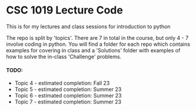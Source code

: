 # CSC 1019 Lecture Code

This is for my lectures and class sessions for introduction to python


The repo is split by 'topics'. There are 7 in total in the course, but only 4 - 7 involve coding in python. You will find a folder for each repo which contains examples for covering in class and a 'Solutions' folder with examples of how to solve the in-class 'Challenge' problems.

#### TODO:

- Topic 4 - estimated completion: Fall 23
- Topic 5 - estimated completion: Summer 23
- Topic 6 - estimated completion: Summer 23
- Topic 7 - estimated completion: Summer 23
